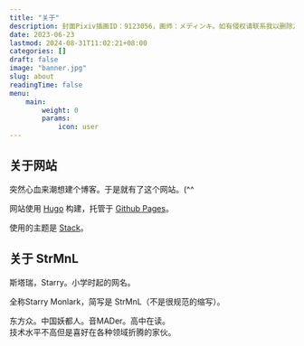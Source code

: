 ```yaml
---
title: "关于"
description: 封面Pixiv插画ID：9123056，画师：メディンキ。如有侵权请联系我以删除之。
date: 2023-06-23
lastmod: 2024-08-31T11:02:21+08:00
categories: []
draft: false
image: "banner.jpg"
slug: about
readingTime: false
menu:
    main: 
        weight: 0
        params:
            icon: user
---
```



## 关于网站

突然心血来潮想建个博客。于是就有了这个网站。(^^

网站使用 [Hugo](https://gohugo.io) 构建，托管于 [Github Pages](https://pages.github.com)。

使用的主题是 [Stack](https://github.com/CaiJimmy/hugo-theme-stack)。


## 关于 StrMnL

斯塔瑞，Starry。小学时起的网名。

全称Starry Monlark，简写是 StrMnL（不是很规范的缩写）。

东方众。中国妖都人。音MADer。高中在读。  
技术水平不高但是喜好在各种领域折腾的家伙。

<!-- →→[u know the rules](https://vdse.bdstatic.com//192d9a98d782d9c74c96f09db9378d93.mp4)←← -->

